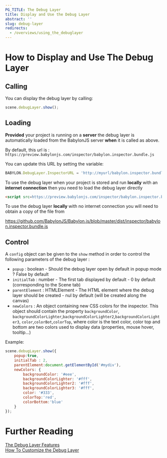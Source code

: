 ```yaml
---
PG_TITLE: The Debug Layer
title: Display and Use the Debug Layer
abstract: ''
slug: debug-layer
redirects:
  - /overviews/using_the_debuglayer
---
```


# How to Display and Use The Debug Layer

## Calling

You can display the debug layer by calling:

```javascript
scene.debugLayer.show();
```

## Loading

**Provided** your project is running on a **server** the debug layer is automatically loaded from the BabylonJS server **when** it is called as above. 

By default, this url is : `https://preview.babylonjs.com/inspector/babylon.inspector.bundle.js`

You can update this URL by setting the variable:

```javascript
BABYLON.DebugLayer.InspectorURL = 'http://myurl/babylon.inspector.bundle.js';
```

To use the debug layer when your project is stored and run **locally** with an **internet connection** then you need to load the debug layer directly

```html
<script src=https://preview.babylonjs.com/inspector/babylon.inspector.bundle.js></script>
```

To use the debug layer **locally** with no internet connection you will need to obtain a copy of the file from

https://github.com/BabylonJS/Babylon.js/blob/master/dist/inspector/babylon.inspector.bundle.js


## Control

A `config` object can be given to the `show` method in order to control the following parameters of the debug layer : 
* `popup` : boolean - Should the debug layer open by default in popup mode ? False by default
* `initialTab` : number - The first tab displayed by default - 0 by default (corresponding to the Scene tab)
* `parentElement` : HTMLElement - The HTML element where the debug layer should be created - nul by default (will be created along the canvas)
* `newColors` : An object containing new CSS colors for the inspector. This object should contain the property `backgroundColor`, `backgroundColorLighter`,`backgroundColorLighter2`,`backgroundColorLighter3`, `color`,`colorBot`,`colorTop`, where color is the text color, color top and bottom are two colors used to display data (properties, mouse hover, tooltip...)

Example:
```javascript
scene.debugLayer.show({
    popup:true, 
    initialTab : 2, 
    parentElement:document.getElementById('#mydiv'),
    newColors: {
        backgroundColor: '#eee',
        backgroundColorLighter: '#fff',
        backgroundColorLighter2: '#fff',
        backgroundColorLighter3: '#fff',
        color: '#333',
        colorTop:'red', 
        colorBottom:'blue'
    }
});
```

# Further Reading

[The Debug Layer Features](/features/pgsupport/playground-debuglayer)  
[How To Customize the Debug Layer](/how-to/pgsupport/customize-debug-layer)  
